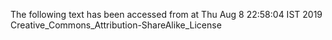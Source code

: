 The following text has been accessed from at Thu Aug 8 22:58:04 IST 2019
Creative_Commons_Attribution-ShareAlike_License
